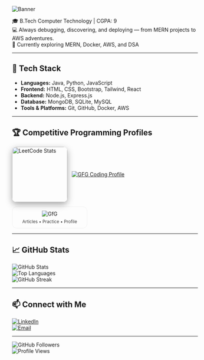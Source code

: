 ![Banner](https://capsule-render.vercel.app/api?type=waving&color=gradient&height=200&section=header&text=Hi%20👋%20I'm%20Janany&fontSize=40&fontAlignY=35&animation=twinkling&fontColor=ffffff)

🎓 B.Tech Computer Technology | CGPA: 9  
💻 Always debugging, discovering, and deploying — from MERN projects to AWS adventures.  
🌱 Currently exploring MERN, Docker, AWS, and DSA  

---

## 🚀 Tech Stack
- **Languages:** Java, Python, JavaScript  
- **Frontend:** HTML, CSS, Bootstrap, Tailwind, React  
- **Backend:** Node.js, Express.js  
- **Database:** MongoDB, SQLite, MySQL  
- **Tools & Platforms:** Git, GitHub, Docker, AWS  

---

## 🏆 Competitive Programming Profiles

<div style="display:flex;gap:12px;align-items:center;flex-wrap:wrap">
  <a href="https://leetcode.com/u/IJanany/" title="LeetCode">
    <img src="https://leetcard.jacoblin.cool/IJanany?theme=dark&font=Baloo%202" alt="LeetCode Stats" style="height:150px;border-radius:12px;box-shadow:0 6px 18px rgba(0,0,0,0.35)">
  </a>

[![GFG Coding Profile](https://coding-cards.vercel.app/api/gfg-stats?action=profileCard&theme=light&userName=ijana10ag)](https://www.geeksforgeeks.org/user/ijana10ag/)

  <a href="https://www.geeksforgeeks.org/user/ijana10ag/" title="GeeksforGeeks" style="text-decoration:none">
    <div style="display:flex;flex-direction:column;align-items:center;justify-content:center;padding:10px 16px;border-radius:12px;border:1px solid rgba(0,0,0,0.06);min-width:170px;">
      <img src="https://img.shields.io/badge/GeeksforGeeks-ijana10ag-0F9D58?logo=geeksforgeeks&style=flat-square" alt="GfG">
      <small style="opacity:0.85;margin-top:6px">Articles • Practice • Profile</small>
    </div>
  </a>
</div>

---

## 📈 GitHub Stats

![GitHub Stats](https://github-readme-stats.vercel.app/api?username=jananyi&show_icons=true&theme=radical&hide_border=false)  
![Top Languages](https://github-readme-stats.vercel.app/api/top-langs/?username=jananyi&layout=compact&theme=radical&hide_border=false)  
![GitHub Streak](https://streak-stats.demolab.com/?user=jananyi&theme=radical&hide_border=false)

---

## 📫 Connect with Me
[![LinkedIn](https://img.shields.io/badge/LinkedIn-blue?logo=linkedin&logoColor=white)](https://www.linkedin.com/in/janany-i/)  
[![Email](https://img.shields.io/badge/Email-D14836?logo=gmail&logoColor=white)](mailto:ijananyilangovan@gmail.com)

---

![GitHub Followers](https://img.shields.io/github/followers/jananyi?label=Follow&style=social)  
![Profile Views](https://komarev.com/ghpvc/?username=jananyi&color=blue)

